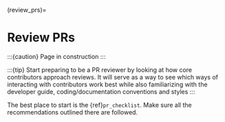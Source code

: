 (review_prs)=
# Review PRs

:::{caution} Page in construction
:::

:::{tip}
Start preparing to be a PR reviewer by looking at how
core contributors approach reviews. It will serve
as a way to see which ways of interacting with contributors work
best while also familiarizing with the developer guide,
coding/documentation conventions and styles
:::

The best place to start is the {ref}`pr_checklist`. Make sure all the
recommendations outlined there are followed.
